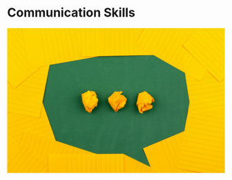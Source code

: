 # Communication Skills 

![](https://github.com/suhasmaddali/Communication-Skills-/blob/main/volodymyr-hryshchenko-V5vqWC9gyEU-unsplash.jpg)
